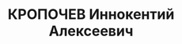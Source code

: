---
title: КРОПОЧЕВ Иннокентий Алексеевич
description: 'Род. в 1880, бывш. Забайкальская обл., русский, обр.: низшее, б/п. Проживал:
  г. Ессентуки. Бухгалтер

  Арестован 14.04.1937. Приговор: ВМН. Расстрелян'
---